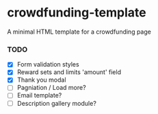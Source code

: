 # crowdfunding-template
A minimal HTML template for a crowdfunding page

### TODO
- [x] Form validation styles
- [x] Reward sets and limits 'amount' field
- [x] Thank you modal
- [ ] Pagniation / Load more?
- [ ] Email template?
- [ ] Description gallery module?